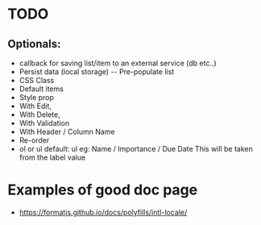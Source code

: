 # TODO

## Optionals:

- callback for saving list/item to an external service (db etc..)
- Persist data (local storage)
  -- Pre-populate list
- CSS Class
- Default items
- Style prop
- With Edit,
- With Delete,
- With Validation
- With Header / Column Name
- Re-order
- ol or ul default: ul
  eg: Name / Importance / Due Date
  This will be taken from the label value

# Examples of good doc page

- https://formatjs.github.io/docs/polyfills/intl-locale/
